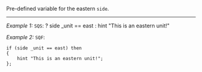 Pre-defined variable for the eastern `side`.


---
*Example 1:*
`SQS`:
<sqs>? side _unit == east : hint "This is an eastern unit!"</sqs>

*Example 2:*
`SQF`:

```sqf
if (side _unit == east) then
{
	hint "This is an eastern unit!";
};
```